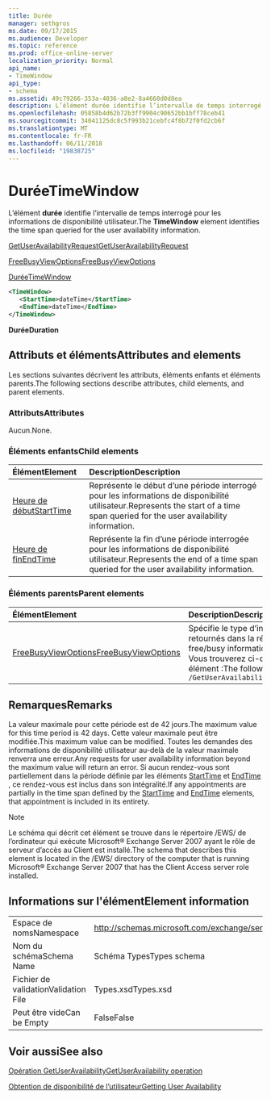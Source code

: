 ```yaml
---
title: Durée
manager: sethgros
ms.date: 09/17/2015
ms.audience: Developer
ms.topic: reference
ms.prod: office-online-server
localization_priority: Normal
api_name:
- TimeWindow
api_type:
- schema
ms.assetid: 49c79266-353a-4036-a8e2-8a4660d0d8ea
description: L’élément durée identifie l’intervalle de temps interrogé pour les informations de disponibilité utilisateur.
ms.openlocfilehash: 05858b4d62b72b3ff9904c90652bb1bff78ceb41
ms.sourcegitcommit: 34041125dc8c5f993b21cebfc4f8b72f0fd2cb6f
ms.translationtype: MT
ms.contentlocale: fr-FR
ms.lasthandoff: 06/11/2018
ms.locfileid: "19838725"
---
```

# <a name="timewindow"></a><span data-ttu-id="51a8c-103">Durée</span><span class="sxs-lookup"><span data-stu-id="51a8c-103">TimeWindow</span></span>

<span data-ttu-id="51a8c-104">L’élément **durée** identifie l’intervalle de temps interrogé pour les informations de disponibilité utilisateur.</span><span class="sxs-lookup"><span data-stu-id="51a8c-104">The **TimeWindow** element identifies the time span queried for the user availability information.</span></span> 
  
[<span data-ttu-id="51a8c-105">GetUserAvailabilityRequest</span><span class="sxs-lookup"><span data-stu-id="51a8c-105">GetUserAvailabilityRequest</span></span>](getuseravailabilityrequest.md)
  
[<span data-ttu-id="51a8c-106">FreeBusyViewOptions</span><span class="sxs-lookup"><span data-stu-id="51a8c-106">FreeBusyViewOptions</span></span>](freebusyviewoptions.md)
  
[<span data-ttu-id="51a8c-107">Durée</span><span class="sxs-lookup"><span data-stu-id="51a8c-107">TimeWindow</span></span>](timewindow.md)
  
```xml
<TimeWindow>
   <StartTime>dateTime</StartTime>
   <EndTime>dateTime</EndTime>
</TimeWindow>
```

 <span data-ttu-id="51a8c-108">**Durée**</span><span class="sxs-lookup"><span data-stu-id="51a8c-108">**Duration**</span></span>
## <a name="attributes-and-elements"></a><span data-ttu-id="51a8c-109">Attributs et éléments</span><span class="sxs-lookup"><span data-stu-id="51a8c-109">Attributes and elements</span></span>

<span data-ttu-id="51a8c-110">Les sections suivantes décrivent les attributs, éléments enfants et éléments parents.</span><span class="sxs-lookup"><span data-stu-id="51a8c-110">The following sections describe attributes, child elements, and parent elements.</span></span>
  
### <a name="attributes"></a><span data-ttu-id="51a8c-111">Attributs</span><span class="sxs-lookup"><span data-stu-id="51a8c-111">Attributes</span></span>

<span data-ttu-id="51a8c-112">Aucun.</span><span class="sxs-lookup"><span data-stu-id="51a8c-112">None.</span></span>
  
### <a name="child-elements"></a><span data-ttu-id="51a8c-113">Éléments enfants</span><span class="sxs-lookup"><span data-stu-id="51a8c-113">Child elements</span></span>

|<span data-ttu-id="51a8c-114">**Élément**</span><span class="sxs-lookup"><span data-stu-id="51a8c-114">**Element**</span></span>|<span data-ttu-id="51a8c-115">**Description**</span><span class="sxs-lookup"><span data-stu-id="51a8c-115">**Description**</span></span>|
|:-----|:-----|
|[<span data-ttu-id="51a8c-116">Heure de début</span><span class="sxs-lookup"><span data-stu-id="51a8c-116">StartTime</span></span>](starttime.md) <br/> |<span data-ttu-id="51a8c-117">Représente le début d’une période interrogé pour les informations de disponibilité utilisateur.</span><span class="sxs-lookup"><span data-stu-id="51a8c-117">Represents the start of a time span queried for the user availability information.</span></span>  <br/> |
|[<span data-ttu-id="51a8c-118">Heure de fin</span><span class="sxs-lookup"><span data-stu-id="51a8c-118">EndTime</span></span>](endtime.md) <br/> |<span data-ttu-id="51a8c-119">Représente la fin d’une période interrogée pour les informations de disponibilité utilisateur.</span><span class="sxs-lookup"><span data-stu-id="51a8c-119">Represents the end of a time span queried for the user availability information.</span></span>  <br/> |
   
### <a name="parent-elements"></a><span data-ttu-id="51a8c-120">Éléments parents</span><span class="sxs-lookup"><span data-stu-id="51a8c-120">Parent elements</span></span>

|<span data-ttu-id="51a8c-121">**Élément**</span><span class="sxs-lookup"><span data-stu-id="51a8c-121">**Element**</span></span>|<span data-ttu-id="51a8c-122">**Description**</span><span class="sxs-lookup"><span data-stu-id="51a8c-122">**Description**</span></span>|
|:-----|:-----|
|[<span data-ttu-id="51a8c-123">FreeBusyViewOptions</span><span class="sxs-lookup"><span data-stu-id="51a8c-123">FreeBusyViewOptions</span></span>](freebusyviewoptions.md) <br/> |<span data-ttu-id="51a8c-124">Spécifie le type d’informations disponible/occupé retournés dans la réponse.</span><span class="sxs-lookup"><span data-stu-id="51a8c-124">Specifies the type of free/busy information returned in the response.</span></span>  <br/> <span data-ttu-id="51a8c-125">Vous trouverez ci-dessous le XPath pour cet élément :</span><span class="sxs-lookup"><span data-stu-id="51a8c-125">The following is the XPath to this element:</span></span>  <br/>  `/GetUserAvailabilityRequest/FreeBusyViewOptions` <br/> |
   
## <a name="remarks"></a><span data-ttu-id="51a8c-126">Remarques</span><span class="sxs-lookup"><span data-stu-id="51a8c-126">Remarks</span></span>

<span data-ttu-id="51a8c-127">La valeur maximale pour cette période est de 42 jours.</span><span class="sxs-lookup"><span data-stu-id="51a8c-127">The maximum value for this time period is 42 days.</span></span> <span data-ttu-id="51a8c-128">Cette valeur maximale peut être modifiée.</span><span class="sxs-lookup"><span data-stu-id="51a8c-128">This maximum value can be modified.</span></span> <span data-ttu-id="51a8c-129">Toutes les demandes des informations de disponibilité utilisateur au-delà de la valeur maximale renverra une erreur.</span><span class="sxs-lookup"><span data-stu-id="51a8c-129">Any requests for user availability information beyond the maximum value will return an error.</span></span> <span data-ttu-id="51a8c-130">Si aucun rendez-vous sont partiellement dans la période définie par les éléments [StartTime](starttime.md) et [EndTime](endtime.md) , ce rendez-vous est inclus dans son intégralité.</span><span class="sxs-lookup"><span data-stu-id="51a8c-130">If any appointments are partially in the time span defined by the [StartTime](starttime.md) and [EndTime](endtime.md) elements, that appointment is included in its entirety.</span></span> 
  
> [!NOTE]
> <span data-ttu-id="51a8c-131">Le schéma qui décrit cet élément se trouve dans le répertoire /EWS/ de l’ordinateur qui exécute Microsoft® Exchange Server 2007 ayant le rôle de serveur d’accès au Client est installé.</span><span class="sxs-lookup"><span data-stu-id="51a8c-131">The schema that describes this element is located in the /EWS/ directory of the computer that is running Microsoft® Exchange Server 2007 that has the Client Access server role installed.</span></span> 
  
## <a name="element-information"></a><span data-ttu-id="51a8c-132">Informations sur l'élément</span><span class="sxs-lookup"><span data-stu-id="51a8c-132">Element information</span></span>

|||
|:-----|:-----|
|<span data-ttu-id="51a8c-133">Espace de noms</span><span class="sxs-lookup"><span data-stu-id="51a8c-133">Namespace</span></span>  <br/> |http://schemas.microsoft.com/exchange/services/2006/types  <br/> |
|<span data-ttu-id="51a8c-134">Nom du schéma</span><span class="sxs-lookup"><span data-stu-id="51a8c-134">Schema Name</span></span>  <br/> |<span data-ttu-id="51a8c-135">Schéma Types</span><span class="sxs-lookup"><span data-stu-id="51a8c-135">Types schema</span></span>  <br/> |
|<span data-ttu-id="51a8c-136">Fichier de validation</span><span class="sxs-lookup"><span data-stu-id="51a8c-136">Validation File</span></span>  <br/> |<span data-ttu-id="51a8c-137">Types.xsd</span><span class="sxs-lookup"><span data-stu-id="51a8c-137">Types.xsd</span></span>  <br/> |
|<span data-ttu-id="51a8c-138">Peut être vide</span><span class="sxs-lookup"><span data-stu-id="51a8c-138">Can be Empty</span></span>  <br/> |<span data-ttu-id="51a8c-139">False</span><span class="sxs-lookup"><span data-stu-id="51a8c-139">False</span></span>  <br/> |
   
## <a name="see-also"></a><span data-ttu-id="51a8c-140">Voir aussi</span><span class="sxs-lookup"><span data-stu-id="51a8c-140">See also</span></span>



[<span data-ttu-id="51a8c-141">Opération GetUserAvailability</span><span class="sxs-lookup"><span data-stu-id="51a8c-141">GetUserAvailability operation</span></span>](getuseravailability-operation.md)


[<span data-ttu-id="51a8c-142">Obtention de disponibilité de l’utilisateur</span><span class="sxs-lookup"><span data-stu-id="51a8c-142">Getting User Availability</span></span>](http://msdn.microsoft.com/library/d4133fcb-9b0f-4e6b-aadf-a389da83516a%28Office.15%29.aspx)


